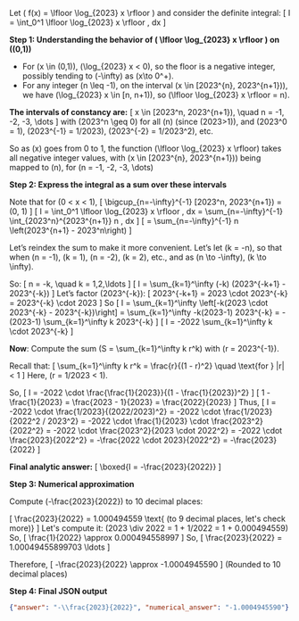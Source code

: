 Let \( f(x) = \lfloor \log_{2023} x \rfloor \) and consider the definite integral:
\[
I = \int_0^1 \lfloor \log_{2023} x \rfloor \, dx
\]

**Step 1: Understanding the behavior of \( \lfloor \log_{2023} x \rfloor \) on \((0,1)\)**
- For \(x \in (0,1)\), \(\log_{2023} x < 0\), so the floor is a negative integer, possibly tending to \(-\infty\) as \(x\to 0^+\).
- For any integer \(n \leq -1\), on the interval \(x \in [2023^{n}, 2023^{n+1})\), we have \(\log_{2023} x \in [n, n+1)\), so \(\lfloor \log_{2023} x \rfloor = n\).

**The intervals of constancy are:**
\[
x \in [2023^n, 2023^{n+1}), \quad n = -1, -2, -3, \dots
\]
with \(2023^n \geq 0\) for all \(n\) (since \(2023>1\)), and
\(2023^0 = 1\), \(2023^{-1} = 1/2023\), \(2023^{-2} = 1/2023^2\), etc.

So as \(x\) goes from 0 to 1, the function \(\lfloor \log_{2023} x \rfloor\) takes all negative integer values, with
\(x \in [2023^{n}, 2023^{n+1})\) being mapped to \(n\), for \(n = -1, -2, -3, \dots\)

**Step 2: Express the integral as a sum over these intervals**

Note that for \(0 < x < 1\),
\[
\bigcup_{n=-\infty}^{-1} [2023^n, 2023^{n+1}) = (0, 1)
\]
\[
I = \int_0^1 \lfloor \log_{2023} x \rfloor \, dx = \sum_{n=-\infty}^{-1} \int_{2023^n}^{2023^{n+1}} n \, dx
\]
\[
= \sum_{n=-\infty}^{-1} n \left(2023^{n+1} - 2023^n\right)
\]

Let’s reindex the sum to make it more convenient.
Let’s let \(k = -n\), so that when \(n = -1\), \(k = 1\), \(n = -2\), \(k = 2\), etc., and as \(n \to -\infty\), \(k \to \infty\).

So:
\[
n = -k, \quad k = 1,2,\ldots
\]
\[
I = \sum_{k=1}^\infty (-k) (2023^{-k+1} - 2023^{-k})
\]
Let’s factor \(2023^{-k}\):
\[
2023^{-k+1} = 2023 \cdot 2023^{-k} = 2023^{-k} \cdot 2023
\]
So
\[
I = \sum_{k=1}^\infty \left[-k(2023 \cdot 2023^{-k} - 2023^{-k})\right]
= \sum_{k=1}^\infty -k(2023-1) 2023^{-k}
= - (2023-1) \sum_{k=1}^\infty k 2023^{-k}
\]
\[
I = -2022 \sum_{k=1}^\infty k \cdot 2023^{-k}
\]

**Now**: Compute the sum \(S = \sum_{k=1}^\infty k r^k\) with \(r = 2023^{-1}\).

Recall that:
\[
\sum_{k=1}^\infty k r^k = \frac{r}{(1 - r)^2} \quad \text{for } |r| < 1
\]
Here, \(r = 1/2023 < 1\).

So,
\[
I = -2022 \cdot \frac{\frac{1}{2023}}{(1 - \frac{1}{2023})^2}
\]
\[
1 - \frac{1}{2023} = \frac{2023 - 1}{2023} = \frac{2022}{2023}
\]
Thus,
\[
I = -2022 \cdot \frac{1/2023}{(2022/2023)^2}
= -2022 \cdot \frac{1/2023}{2022^2 / 2023^2}
= -2022 \cdot \frac{1}{2023} \cdot \frac{2023^2}{2022^2}
= -2022 \cdot \frac{2023^2}{2023 \cdot 2022^2}
= -2022 \cdot \frac{2023}{2022^2}
= -\frac{2022 \cdot 2023}{2022^2}
= -\frac{2023}{2022}
\]

**Final analytic answer:**
\[
\boxed{I = -\frac{2023}{2022}}
\]

**Step 3: Numerical approximation**

Compute \(-\frac{2023}{2022}\) to 10 decimal places:

\[
\frac{2023}{2022} = 1.000494559 \text{ (to 9 decimal places, let's check more)}
\]
Let's compute it:
\(2023 \div 2022 = 1 + 1/2022 = 1 + 0.000494559\)
So,
\[
\frac{1}{2022} \approx 0.000494558997
\]
So,
\[
\frac{2023}{2022} = 1.00049455899703 \ldots
\]

Therefore,
\[
-\frac{2023}{2022} \approx -1.0004945590
\]
(Rounded to 10 decimal places)

**Step 4: Final JSON output**
```json
{"answer": "-\\frac{2023}{2022}", "numerical_answer": "-1.0004945590"}
```